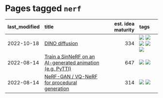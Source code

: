 # Pages tagged `nerf`

|last_modified|title|est. idea maturity|tags
|:---|:---|---:|:---|
|2022-10-18|[DINO diffusion](../DINO-diffusion.md)|334|[![](https://img.shields.io/badge/tag-completed-4bcfd8)](../tags/completed.md) [![](https://img.shields.io/badge/tag-experimental-eac1b9)](../tags/experimental.md) [![](https://img.shields.io/badge/tag-nerf-e7673c)](../tags/nerf.md) [![](https://img.shields.io/badge/tag-tooling-4aea2)](../tags/tooling.md) [![](https://img.shields.io/badge/tag-wip-4a3565)](../tags/wip.md)|
|2022-08-14|[Train a SinNeRF on an AI-generated animation (e.g. PyTTI)](../train_a_SinNeRF_on_a_pytti_animation.md)|647|[![](https://img.shields.io/badge/tag-animation-3a20e)](../tags/animation.md) [![](https://img.shields.io/badge/tag-nerf-e7673c)](../tags/nerf.md)|
|2022-08-14|[NeRF-GAN / VQ-NeRF for procedural generation](../nerf-gan.md)|314|[![](https://img.shields.io/badge/tag-animation-3a20e)](../tags/animation.md) [![](https://img.shields.io/badge/tag-nerf-e7673c)](../tags/nerf.md)|